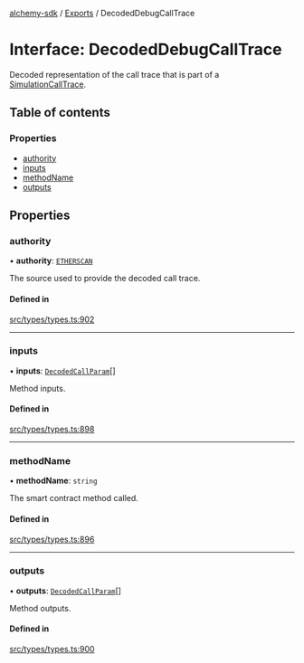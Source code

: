 [alchemy-sdk](../README.md) / [Exports](../modules.md) / DecodedDebugCallTrace

# Interface: DecodedDebugCallTrace

Decoded representation of the call trace that is part of a
[SimulationCallTrace](SimulationCallTrace.md).

## Table of contents

### Properties

- [authority](DecodedDebugCallTrace.md#authority)
- [inputs](DecodedDebugCallTrace.md#inputs)
- [methodName](DecodedDebugCallTrace.md#methodname)
- [outputs](DecodedDebugCallTrace.md#outputs)

## Properties

### authority

• **authority**: [`ETHERSCAN`](../enums/DecodingAuthority.md#etherscan)

The source used to provide the decoded call trace.

#### Defined in

[src/types/types.ts:902](https://github.com/alchemyplatform/alchemy-sdk-js/blob/89d639ce/src/types/types.ts#L902)

___

### inputs

• **inputs**: [`DecodedCallParam`](DecodedCallParam.md)[]

Method inputs.

#### Defined in

[src/types/types.ts:898](https://github.com/alchemyplatform/alchemy-sdk-js/blob/89d639ce/src/types/types.ts#L898)

___

### methodName

• **methodName**: `string`

The smart contract method called.

#### Defined in

[src/types/types.ts:896](https://github.com/alchemyplatform/alchemy-sdk-js/blob/89d639ce/src/types/types.ts#L896)

___

### outputs

• **outputs**: [`DecodedCallParam`](DecodedCallParam.md)[]

Method outputs.

#### Defined in

[src/types/types.ts:900](https://github.com/alchemyplatform/alchemy-sdk-js/blob/89d639ce/src/types/types.ts#L900)
